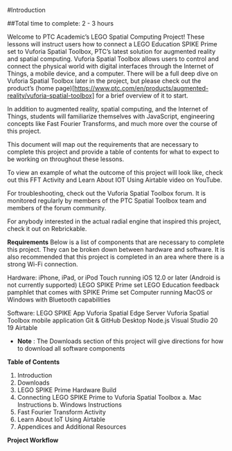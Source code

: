 #Introduction

##Total time to complete: 2 - 3 hours

Welcome to PTC Academic’s LEGO Spatial Computing Project! These lessons will instruct
users how to connect a LEGO Education SPIKE Prime set to Vuforia Spatial Toolbox,
PTC’s latest solution for augmented reality and spatial computing. Vuforia Spatial
Toolbox allows users to control and connect the physical world with digital
interfaces through the Internet of Things, a mobile device, and a computer. There
will be a full deep dive on Vuforia Spatial Toolbox later in the project, but please
check out the product’s (home page)[https://www.ptc.com/en/products/augmented-reality/vuforia-spatial-toolbox] for a brief overview of it to start.

In addition to augmented reality, spatial computing, and the Internet of Things,
students will familiarize themselves with JavaScript, engineering concepts like Fast
Fourier Transforms, and much more over the course of this project.

This document will map out the requirements that are necessary to complete this
project and provide a table of contents for what to expect to be working on
throughout these lessons.

To view an example of what the outcome of this project will look like, check out this
FFT Activity and Learn About IOT Using Airtable video on YouTube.

For troubleshooting, check out the Vuforia Spatial Toolbox forum. It is monitored
regularly by members of the PTC Spatial Toolbox team and members of the forum
community.

For anybody interested in the actual radial engine that inspired this project, check it
out on Rebrickable.

**Requirements**
Below is a list of components that are necessary to complete this project. They can
be broken down between hardware and software. It is also recommended that this
project is completed in an area where there is a strong Wi-Fi connection.

Hardware:
iPhone, iPad, or iPod Touch running iOS 12.0 or later (Android is not currently
supported)
LEGO SPIKE Prime set
LEGO Education feedback pamphlet that comes with SPIKE Prime set
Computer running MacOS or Windows with Bluetooth capabilities


Software:
LEGO SPIKE App
Vuforia Spatial Edge Server
Vuforia Spatial Toolbox mobile application
Git & GitHub Desktop
Node.js
Visual Studio 20 19
Airtable

* **Note** : The Downloads section of this project will give directions for how to
download all software components

**Table of Contents**

1. Introduction
2. Downloads
3. LEGO SPIKE Prime Hardware Build
4. Connecting LEGO SPIKE Prime to Vuforia Spatial Toolbox
    a. Mac Instructions
    b. Windows Instructions
5. Fast Fourier Transform Activity
6. Learn About IoT Using Airtable
7. Appendices and Additional Resources

**Project Workflow**



